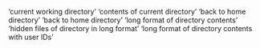 ‘current working directory’
‘contents of current directory’
‘back to home directory’
‘back to home directory’
‘long format of directory contents’
‘hidden files of directory in long format’
‘long format of directory contents with user IDs’
